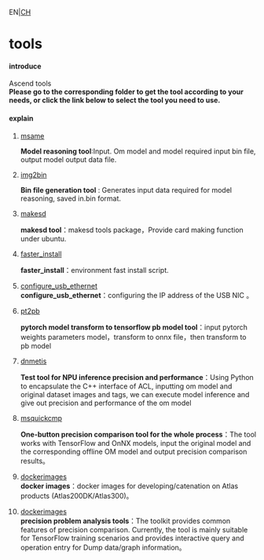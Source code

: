 EN|[CH](Readme_cn.md)

# tools

#### introduce

Ascend tools   
**Please go to the corresponding folder to get the tool according to your needs, or click the link below to select the tool you need to use.**

#### explain

1.  [msame](https://github.com/Ascend/tools/tree/master/msame)

    **Model reasoning tool**:Input. Om model and model required input bin file, output model output data file.

2.  [img2bin](https://github.com/Ascend/tools/tree/master/img2bin)

    **Bin file generation tool** : Generates input data required for model reasoning, saved in.bin format.

3.  [makesd](https://github.com/Ascend/tools/tree/master/makesd)
    
    **makesd tool**：makesd tools package，Provide card making function under ubuntu.  

4.  [faster_install](https://github.com/Ascend/tools/tree/master/faster_install)
    
    **faster_install**：environment fast install script.  

5.  [configure_usb_ethernet](https://github.com/Ascend/tools/tree/master/configure_usb_ethernet)  
     **configure_usb_ethernet**：configuring the IP address of the USB NIC 。
    
6. [pt2pb](https://github.com/Ascend/tools/tree/master/pt2pb)  

   **pytorch model transform to tensorflow pb model tool**：input pytorch weights parameters model，transform to onnx file，then transform to pb model

7. [dnmetis](https://github.com/Ascend/tools/tree/master/dnmetis)  

   **Test tool for NPU inference precision and performance**：Using Python to encapsulate the C++ interface of ACL, inputting om model and original dataset images and tags, we can execute model inference and give out precision and performance of the om model   

8. [msquickcmp](https://github.com/Ascend/tools/tree/master/msquickcmp)    

   **One-button precision comparison tool for the whole process**：The tool works with TensorFlow and OnNX models, input the original model and the corresponding offline OM model and output precision comparison results。    

9. [dockerimages](./dockerimages)    
   **docker images**：docker images for developing/catenation on Atlas products (Atlas200DK/Atlas300)。  

10. [dockerimages](./precision_tool)    
   **precision problem analysis tools**：The toolkit provides common features of precision comparison. Currently, the tool is mainly suitable for TensorFlow training scenarios and provides interactive query and operation entry for Dump data/graph information。

